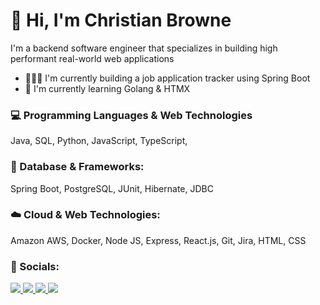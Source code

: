 # 👋 Hi, I'm Christian Browne
I'm a backend software engineer that specializes in building high performant real-world web applications

- 👷🏾‍♂️ I'm currently building a job application tracker using Spring Boot
- 🌱 I'm currently learning Golang & HTMX

### 💻 Programming Languages & Web Technologies
Java, SQL, Python, JavaScript, TypeScript,
### 💾 Database & Frameworks: 
Spring Boot, PostgreSQL, JUnit, Hibernate, JDBC
### ☁️ Cloud & Web Technologies: 
Amazon AWS, Docker, Node JS, Express, React.js, Git, Jira, HTML, CSS


### 🎈 Socials:
<a href="mailto:christianbrowne33@gmail.com">
<img src="https://img.shields.io/badge/Gmail-D14836?style=for-the-badge&logo=gmail&logoColor=white" /></a><a href="https://www.linkedin.com/in/christianjbrowne/">
<img src="https://img.shields.io/badge/LinkedIn-0077B5?style=for-the-badge&logo=linkedin&logoColor=white" />
</a>  <a href="https://twitter.com/christiancodes_">
<img src="https://img.shields.io/badge/Twitter-1DA1F2?style=for-the-badge&logo=twitter&logoColor=white" />
</a>  <a href="https://www.christianbrowne.me"> <img src="https://img.shields.io/badge/Portfolio-1DB954?style=for-the-badge&logo=Safari&logoColor=white" /> </a>

<!---
Christian-Browne/Christian-Browne is a ✨ special ✨ repository because its `README.md` (this file) appears on your GitHub profile.
You can click the Preview link to take a look at your changes.
--->
